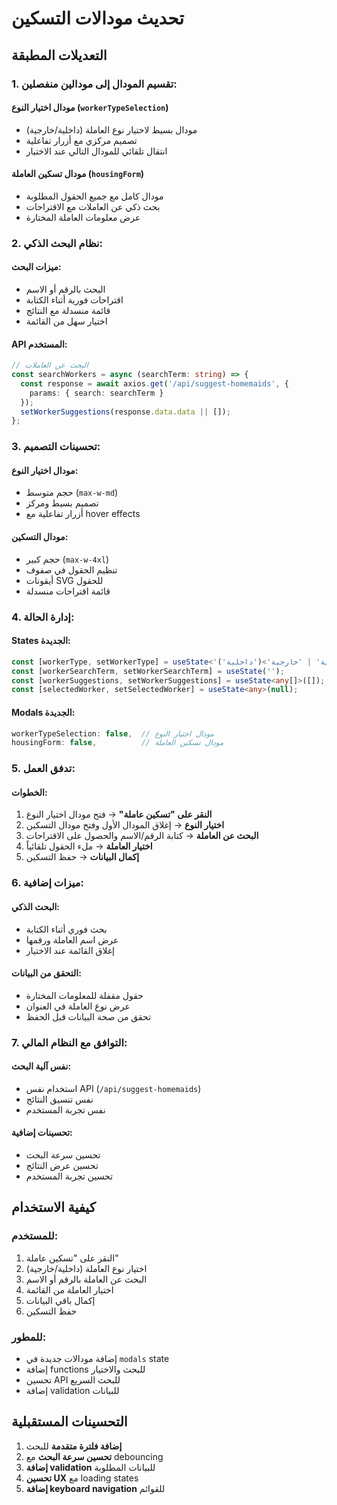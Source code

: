 # تحديث مودالات التسكين

## التعديلات المطبقة

### 1. **تقسيم المودال إلى مودالين منفصلين**:

#### **مودال اختيار النوع** (`workerTypeSelection`)
- مودال بسيط لاختيار نوع العاملة (داخلية/خارجية)
- تصميم مركزي مع أزرار تفاعلية
- انتقال تلقائي للمودال التالي عند الاختيار

#### **مودال تسكين العاملة** (`housingForm`)
- مودال كامل مع جميع الحقول المطلوبة
- بحث ذكي عن العاملات مع الاقتراحات
- عرض معلومات العاملة المختارة

### 2. **نظام البحث الذكي**:

#### **ميزات البحث**:
- البحث بالرقم أو الاسم
- اقتراحات فورية أثناء الكتابة
- قائمة منسدلة مع النتائج
- اختيار سهل من القائمة

#### **API المستخدم**:
```typescript
// البحث عن العاملات
const searchWorkers = async (searchTerm: string) => {
  const response = await axios.get('/api/suggest-homemaids', {
    params: { search: searchTerm }
  });
  setWorkerSuggestions(response.data.data || []);
};
```

### 3. **تحسينات التصميم**:

#### **مودال اختيار النوع**:
- حجم متوسط (`max-w-md`)
- تصميم بسيط ومركز
- أزرار تفاعلية مع hover effects

#### **مودال التسكين**:
- حجم كبير (`max-w-4xl`)
- تنظيم الحقول في صفوف
- أيقونات SVG للحقول
- قائمة اقتراحات منسدلة

### 4. **إدارة الحالة**:

#### **States الجديدة**:
```typescript
const [workerType, setWorkerType] = useState<'داخلية' | 'خارجية'>('داخلية');
const [workerSearchTerm, setWorkerSearchTerm] = useState('');
const [workerSuggestions, setWorkerSuggestions] = useState<any[]>([]);
const [selectedWorker, setSelectedWorker] = useState<any>(null);
```

#### **Modals الجديدة**:
```typescript
workerTypeSelection: false,  // مودال اختيار النوع
housingForm: false,          // مودال تسكين العاملة
```

### 5. **تدفق العمل**:

#### **الخطوات**:
1. **النقر على "تسكين عاملة"** → فتح مودال اختيار النوع
2. **اختيار النوع** → إغلاق المودال الأول وفتح مودال التسكين
3. **البحث عن العاملة** → كتابة الرقم/الاسم والحصول على الاقتراحات
4. **اختيار العاملة** → ملء الحقول تلقائياً
5. **إكمال البيانات** → حفظ التسكين

### 6. **ميزات إضافية**:

#### **البحث الذكي**:
- بحث فوري أثناء الكتابة
- عرض اسم العاملة ورقمها
- إغلاق القائمة عند الاختيار

#### **التحقق من البيانات**:
- حقول مقفلة للمعلومات المختارة
- عرض نوع العاملة في العنوان
- تحقق من صحة البيانات قبل الحفظ

### 7. **التوافق مع النظام المالي**:

#### **نفس آلية البحث**:
- استخدام نفس API (`/api/suggest-homemaids`)
- نفس تنسيق النتائج
- نفس تجربة المستخدم

#### **تحسينات إضافية**:
- تحسين سرعة البحث
- تحسين عرض النتائج
- تحسين تجربة المستخدم

## كيفية الاستخدام

### **للمستخدم**:
1. النقر على "تسكين عاملة"
2. اختيار نوع العاملة (داخلية/خارجية)
3. البحث عن العاملة بالرقم أو الاسم
4. اختيار العاملة من القائمة
5. إكمال باقي البيانات
6. حفظ التسكين

### **للمطور**:
- إضافة مودالات جديدة في `modals` state
- إضافة functions للبحث والاختيار
- تحسين API للبحث السريع
- إضافة validation للبيانات

## التحسينات المستقبلية

1. **إضافة فلترة متقدمة** للبحث
2. **تحسين سرعة البحث** مع debouncing
3. **إضافة validation** للبيانات المطلوبة
4. **تحسين UX** مع loading states
5. **إضافة keyboard navigation** للقوائم
